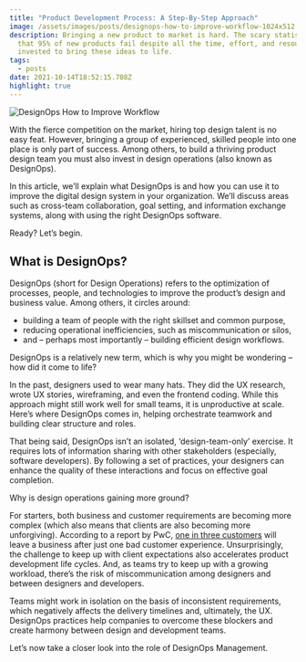 ```yaml
---
title: "Product Development Process: A Step-By-Step Approach"
image: /assets/images/posts/designops-how-to-improve-workflow-1024x512.png-1.png
description: Bringing a new product to market is hard. The scary statistic is
  that 95% of new products fail despite all the time, effort, and resources
  invested to bring these ideas to life.
tags:
  - posts
date: 2021-10-14T18:52:15.708Z
highlight: true
---
```

<!--StartFragment-->

![DesignOps How to Improve Workflow](https://studio.uxpincdn.com/studio/wp-content/uploads/2021/09/DesignOps-How-to-Improve-Workflow-1024x512.png.webp)

With the fierce competition on the market, hiring top design talent is no easy feat. However, bringing a group of experienced, skilled people into one place is only part of success. Among others, to build a thriving product design team you must also invest in design operations (also known as DesignOps). 

In this article, we’ll explain what DesignOps is and how you can use it to improve the digital design system in your organization. We’ll discuss areas such as cross-team collaboration, goal setting, and information exchange systems, along with using the right DesignOps software.

Ready? Let’s begin.

## What is DesignOps?

DesignOps (short for Design Operations) refers to the optimization of processes, people, and technologies to improve the product’s design and business value. Among others, it circles around:

* building a team of people with the right skillset and common purpose,
* reducing operational inefficiencies, such as miscommunication or silos,
* and – perhaps most importantly – building efficient design workflows.

DesignOps is a relatively new term, which is why you might be wondering – how did it come to life? 

In the past, designers used to wear many hats. They did the UX research, wrote UX stories, wireframing, and even the frontend coding. While this approach might still work well for small teams, it is unproductive at scale. Here’s where DesignOps comes in, helping orchestrate teamwork and building clear structure and roles.

That being said, DesignOps isn’t an isolated, ‘design-team-only’ exercise. It requires lots of information sharing with other stakeholders (especially, software developers). By following a set of practices, your designers can enhance the quality of these interactions and focus on effective goal completion. 

Why is design operations gaining more ground?

For starters, both business and customer requirements are becoming more complex (which also means that clients are also becoming more unforgiving). According to a report by PwC, [one in three customers](https://www.pwc.com/us/en/zz-test/assets/pwc-consumer-intelligence-series-customer-experience.pdf) will leave a business after just one bad customer experience. Unsurprisingly, the challenge to keep up with client expectations also accelerates product development life cycles. And, as teams try to keep up with a growing workload, there’s the risk of miscommunication among designers and between designers and developers. 

Teams might work in isolation on the basis of inconsistent requirements, which negatively affects the delivery timelines and, ultimately, the UX. DesignOps practices help companies to overcome these blockers and create harmony between design and development teams. 

Let’s now take a closer look into the role of DesignOps Management. 

<!--EndFragment-->